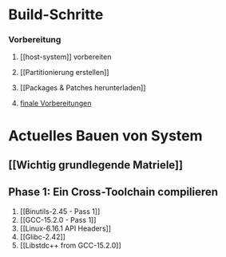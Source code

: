 # Build-Schritte
### Vorbereitung
1. [[host-system]] vorbereiten
2. [[Partitionierung erstellen]]

3. [[Packages & Patches herunterladen]] 
4. [finale Vorbereitungen](finale-vorbereitungen.md)

# Actuelles Bauen von System
## [[Wichtig grundlegende Matriele]]
## Phase 1: Ein Cross-Toolchain compilieren
1. [[Binutils-2.45 - Pass 1]]
2. [[GCC-15.2.0 - Pass 1]]
3. [[Linux-6.16.1 API Headers]]
4. [[Glibc-2.42]]
5. [[Libstdc++ from GCC-15.2.0]]

